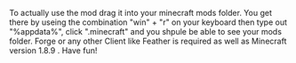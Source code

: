 To actually use the mod drag it into your minecraft mods folder.  You get there by useing the combination "win" + "r" on your keyboard then type out "%appdata%", click ".minecraft" and you shpule be able to see your mods folder. Forge or any other Client like Feather is required as well as Minecraft version 1.8.9 . Have fun!
